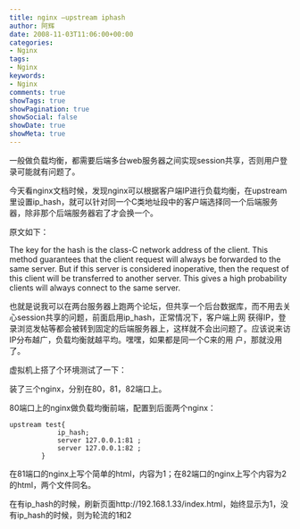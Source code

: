 ```yaml
---
title: nginx –upstream iphash
author: 阿辉
date: 2008-11-03T11:06:00+00:00
categories:
- Nginx
tags:
- Nginx
keywords:
- Nginx
comments: true
showTags: true
showPagination: true
showSocial: false
showDate: true
showMeta: true
---
```

一般做负载均衡，都需要后端多台web服务器之间实现session共享，否则用户登录可能就有问题了。

今天看nginx文档时候，发现nginx可以根据客户端IP进行负载均衡，在upstream里设置ip_hash，就可以针对同一个C类地址段中的客户端选择同一个后端服务器，除非那个后端服务器宕了才会换一个。

原文如下：

The key for the hash is the class-C network address of the client. This method guarantees that the client request will always be forwarded to the same server. But if this server is considered inoperative, then the request of this client will be transferred to another server. This gives a high probability clients will always connect to the same server.

<!--more-->

也就是说我可以在两台服务器上跑两个论坛，但共享一个后台数据库，而不用去关心session共享的问题，前面启用ip_hash，正常情况下，客户端上网 获得IP，登录浏览发帖等都会被转到固定的后端服务器上，这样就不会出问题了。应该说来访IP分布越广，负载均衡就越平均。嘿嘿，如果都是同一个C来的用 户，那就没用了。

虚拟机上搭了个环境测试了一下：

装了三个nginx，分别在80，81，82端口上。

80端口上的nginx做负载均衡前端，配置到后面两个nginx：
```
upstream test{
            ip_hash;
            server 127.0.0.1:81 ;
            server 127.0.0.1:82 ;
        }
```
在81端口的nginx上写个简单的html，内容为1；在82端口的nginx上写个内容为2的html，两个文件同名。

在有ip_hash的时候，刷新页面http://192.168.1.33/index.html，始终显示为1，没有ip_hash的时候，则为轮流的1和2